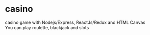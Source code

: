 # casino
casino game with Nodejs/Express, ReactJs/Redux and HTML Canvas\
You can play roulette, blackjack and slots
